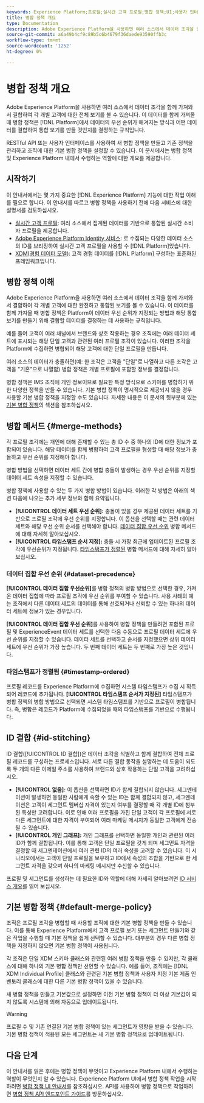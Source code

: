 ```yaml
---
keywords: Experience Platform;프로필;실시간 고객 프로필;병합 정책;UI;사용자 인터페이스;타임스탬프 순서;데이터 세트 우선순위
title: 병합 정책 개요
type: Documentation
description: Adobe Experience Platform을 사용하면 여러 소스에서 데이터 조각을 함께 가져와서 결합하여 개별 고객에 대한 전체 보기를 볼 수 있습니다. 이 데이터를 함께 가져올 때 병합 정책은 Platform이 데이터 우선 순위가 지정되는 방법과 통합 보기를 만들기 위해 결합할 데이터를 결정하는 데 사용하는 규칙입니다.
source-git-commit: a6a49b4cf9c89b5c6b4679f36daede93590ffb3c
workflow-type: tm+mt
source-wordcount: '1252'
ht-degree: 0%

---
```



# 병합 정책 개요

Adobe Experience Platform을 사용하면 여러 소스에서 데이터 조각을 함께 가져와서 결합하여 각 개별 고객에 대한 전체 보기를 볼 수 있습니다. 이 데이터를 함께 가져올 때 병합 정책은 [!DNL Platform]에서 데이터의 우선 순위가 매겨지는 방식과 어떤 데이터를 결합하여 통합 보기를 만들 것인지를 결정하는 규칙입니다.

RESTful API 또는 사용자 인터페이스를 사용하여 새 병합 정책을 만들고 기존 정책을 관리하고 조직에 대한 기본 병합 정책을 설정할 수 있습니다. 이 문서에서는 병합 정책 및 Experience Platform 내에서 수행하는 역할에 대한 개요를 제공합니다.

## 시작하기

이 안내서에서는 몇 가지 중요한 [!DNL Experience Platform] 기능에 대한 작업 이해를 필요로 합니다. 이 안내서를 따르고 병합 정책을 사용하기 전에 다음 서비스에 대한 설명서를 검토하십시오.

* [실시간 고객 프로필](../home.md): 여러 소스에서 집계된 데이터를 기반으로 통합된 실시간 소비자 프로필을 제공합니다.
* [Adobe Experience Platform Identity 서비스](../../identity-service/home.md): 로 수집되는 다양한 데이터 소스의 ID를 브리징하여 실시간 고객 프로필을 사용할 수  [!DNL Platform]있습니다.
* [XDM(경험 데이터 모델)](../../xdm/home.md): 고객 경험 데이터를  [!DNL Platform] 구성하는 표준화된 프레임워크입니다.

## 병합 정책 이해

Adobe Experience Platform을 사용하면 여러 소스에서 데이터 조각을 함께 가져와서 결합하여 각 개별 고객에 대한 완전하고 통합된 보기를 볼 수 있습니다. 이 데이터를 함께 가져올 때 병합 정책은 Platform이 데이터 우선 순위가 지정되는 방법과 해당 통합 보기를 만들기 위해 결합할 데이터를 결정하는 데 사용하는 규칙입니다.

예를 들어 고객이 여러 채널에서 브랜드와 상호 작용하는 경우 조직에는 여러 데이터 세트에 표시되는 해당 단일 고객과 관련된 여러 프로필 조각이 있습니다. 이러한 조각을 Platform에 수집하면 병합되어 해당 고객에 대한 단일 프로필을 만듭니다.

여러 소스의 데이터가 충돌하면(예: 한 조각은 고객을 &quot;단일&quot;로 나열하고 다른 조각은 고객을 &quot;기혼&quot;으로 나열함) 병합 정책은 개별 프로필에 포함할 정보를 결정합니다.

병합 정책은 IMS 조직에 개인 정보이므로 필요한 특정 방식으로 스키마를 병합하기 위한 다양한 정책을 만들 수 있습니다. 기본 병합 정책이 명시적으로 제공되지 않을 경우 사용할 기본 병합 정책을 지정할 수도 있습니다. 자세한 내용은 이 문서의 뒷부분에 있는 [기본 병합 정책](#default-merge-policy)의 섹션을 참조하십시오.

## 병합 메서드 {#merge-methods}

각 프로필 조각에는 개인에 대해 존재할 수 있는 총 ID 수 중 하나의 ID에 대한 정보가 포함되어 있습니다. 해당 데이터를 함께 병합하여 고객 프로필을 형성할 때 해당 정보가 충돌하고 우선 순위를 지정해야 합니다.

병합 방법을 선택하면 데이터 세트 간에 병합 충돌이 발생하는 경우 우선 순위를 지정할 데이터 세트 속성을 지정할 수 있습니다.

병합 정책에 사용할 수 있는 두 가지 병합 방법이 있습니다. 이러한 각 방법은 아래의 섹션 다음에 나오는 추가 세부 정보와 함께 요약됩니다.

* **[!UICONTROL 데이터 세트 우선 순위]:**  충돌이 있을 경우 제공된 데이터 세트를 기반으로 프로필 조각에 우선 순위를 지정합니다. 이 옵션을 선택할 때는 관련 데이터 세트와 해당 우선 순위 순서를 선택해야 합니다. [데이터 집합 우선 순위](#dataset-precedence) 병합 메서드에 대해 자세히 알아보십시오.
* **[!UICONTROL 타임스탬프 순서 지정]:**  충돌 시 가장 최근에 업데이트된 프로필 조각에 우선순위가 지정됩니다. [타임스탬프가 정렬된](#timestamp-ordered) 병합 메서드에 대해 자세히 알아보십시오.

### 데이터 집합 우선 순위 {#dataset-precedence}

**[!UICONTROL 데이터 집합 우선순위]**&#x200B;를 병합 정책의 병합 방법으로 선택한 경우, 가져온 데이터 집합에 따라 프로필 조각에 우선 순위를 부여할 수 있습니다. 사용 사례의 예는 조직에서 다른 데이터 세트의 데이터를 통해 선호되거나 신뢰할 수 있는 하나의 데이터 세트에 정보가 있는 경우입니다.

**[!UICONTROL 데이터 집합 우선 순위]**&#x200B;를 사용하여 병합 정책을 만들려면 포함된 프로필 및 ExperienceEvent 데이터 세트를 선택한 다음 수동으로 프로필 데이터 세트에 우선 순위를 지정할 수 있습니다. 데이터 세트를 선택하고 순서를 지정했으면 상위 데이터 세트에 우선 순위가 가장 높습니다. 두 번째 데이터 세트는 두 번째로 가장 높은 것입니다.

### 타임스탬프가 정렬됨 {#timestamp-ordered}

프로필 레코드를 Experience Platform에 수집하면 시스템 타임스탬프가 수집 시 획득되어 레코드에 추가됩니다. **[!UICONTROL 타임스탬프 순서가 지정된]** 타임스탬프가 병합 정책의 병합 방법으로 선택되면 시스템 타임스탬프를 기반으로 프로필이 병합됩니다. 즉, 병합은 레코드가 Platform에 수집되었을 때의 타임스탬프를 기반으로 수행됩니다.

## ID 결합 {#id-stitching}

ID 결합([!UICONTROL ID 결합])은 데이터 조각을 식별하고 함께 결합하여 전체 프로필 레코드를 구성하는 프로세스입니다. 서로 다른 결합 동작을 설명하는 데 도움이 되도록 두 개의 다른 이메일 주소를 사용하여 브랜드와 상호 작용하는 단일 고객을 고려하십시오.

* **[!UICONTROL 없음]:**  이 옵션을 선택하면 ID가 함께 결합되지 않습니다. 세그멘테이션이 발생하면 동일한 사람에게 속할 수 있는 ID는 함께 결합되지 않고, 세그멘테이션은 고객이 세그먼트 멤버십 자격이 있는지 여부를 결정할 때 각 개별 ID에 첨부된 특성만 고려합니다. 이로 인해 여러 프로필을 가진 단일 고객이 각 프로필에 서로 다른 세그먼트에 대한 자격이 부여되어 여러 마케팅 메시지가 동일한 고객에게 전송될 수 있습니다.
* **[!UICONTROL 개인 그래프]:** 개인 그래프를 선택하면 동일한 개인과 관련된 여러 ID가 함께 결합됩니다. 이를 통해 고객은 단일 프로필을 갖게 되며 세그먼트 자격을 결정할 때 세그멘테이션에서 여러 관련 ID의 여러 속성을 고려할 수 있습니다. 이 시나리오에서는 고객이 단일 프로필을 보유하고 ID에서 속성의 조합을 기반으로 한 세그먼트 자격을 갖으며 하나의 마케팅 메시지만 수신할 수 있습니다.

프로필 및 세그먼트를 생성하는 데 필요한 ID와 역할에 대해 자세히 알아보려면 [ID 서비스 개요](../../identity-service/home.md)를 읽어 보십시오.

## 기본 병합 정책 {#default-merge-policy}

조직은 프로필 조각을 병합할 때 사용할 조직에 대한 기본 병합 정책을 만들 수 있습니다. 이를 통해 Experience Platform에서 고객 프로필 보기 또는 세그먼트 만들기와 같은 작업을 수행할 때 기본 정책을 쉽게 선택할 수 있습니다. 대부분의 경우 다른 병합 정책을 지정하지 않으면 기본 병합 정책이 사용됩니다.

각 조직은 단일 XDM 스키마 클래스와 관련된 여러 병합 정책을 만들 수 있지만, 각 클래스에 대해 하나의 기본 병합 정책만 선언할 수 있습니다. 예를 들어, 조직에는 [!DNL XDM Individual Profile] 클래스와 관련된 기본 병합 정책과 사용자 지정 기본 제품 인벤토리 클래스에 대한 다른 기본 병합 정책이 있을 수 있습니다.

새 병합 정책을 만들고 기본값으로 설정하면 이전 기본 병합 정책이 더 이상 기본값이 되지 않도록 시스템에 의해 자동으로 업데이트됩니다.

>[!WARNING]
>
>프로필 수 및 기존 연결된 기본 병합 정책이 있는 세그먼트가 영향을 받을 수 있습니다. 기본 병합 정책이 적용된 모든 세그먼트는 새 기본 병합 정책으로 업데이트됩니다.

## 다음 단계

이 안내서를 읽은 후에는 병합 정책이 무엇이고 Experience Platform 내에서 수행하는 역할이 무엇인지 알 수 있습니다. Experience Platform UI에서 병합 정책 작업을 시작하려면 [병합 정책 UI 안내서](ui-guide.md)를 참조하십시오. API를 사용하여 병합 정책으로 작업하려면 [병합 정책 API 엔드포인트 가이드](../api/merge-policies.md)를 방문하십시오.
